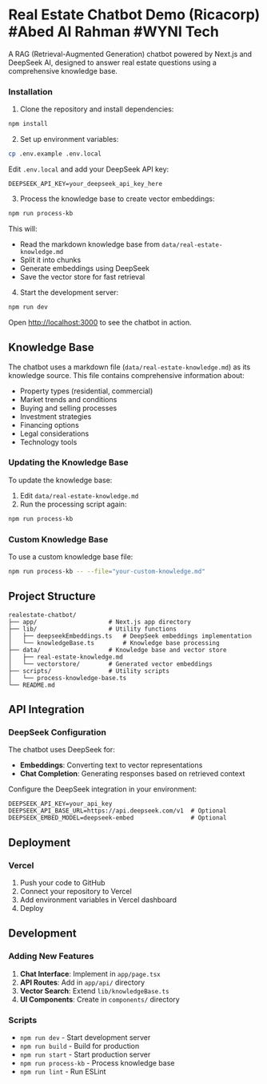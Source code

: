 # Real Estate Chatbot Demo (Ricacorp) #Abed Al Rahman #WYNI Tech

A RAG (Retrieval-Augmented Generation) chatbot powered by Next.js and DeepSeek AI, designed to answer real estate questions using a comprehensive knowledge base.

### Installation

1. Clone the repository and install dependencies:

```bash
npm install
```

2. Set up environment variables:

```bash
cp .env.example .env.local
```

Edit `.env.local` and add your DeepSeek API key:

```env
DEEPSEEK_API_KEY=your_deepseek_api_key_here
```

3. Process the knowledge base to create vector embeddings:

```bash
npm run process-kb
```

This will:
- Read the markdown knowledge base from `data/real-estate-knowledge.md`
- Split it into chunks
- Generate embeddings using DeepSeek
- Save the vector store for fast retrieval

4. Start the development server:

```bash
npm run dev
```

Open [http://localhost:3000](http://localhost:3000) to see the chatbot in action.

## Knowledge Base

The chatbot uses a markdown file (`data/real-estate-knowledge.md`) as its knowledge source. This file contains comprehensive information about:

- Property types (residential, commercial)
- Market trends and conditions
- Buying and selling processes
- Investment strategies
- Financing options
- Legal considerations
- Technology tools

### Updating the Knowledge Base

To update the knowledge base:

1. Edit `data/real-estate-knowledge.md`
2. Run the processing script again:

```bash
npm run process-kb
```

### Custom Knowledge Base

To use a custom knowledge base file:

```bash
npm run process-kb -- --file="your-custom-knowledge.md"
```

## Project Structure

```
realestate-chatbot/
├── app/                    # Next.js app directory
├── lib/                    # Utility functions
│   ├── deepseekEmbeddings.ts   # DeepSeek embeddings implementation
│   └── knowledgeBase.ts        # Knowledge base processing
├── data/                   # Knowledge base and vector store
│   ├── real-estate-knowledge.md
│   └── vectorstore/        # Generated vector embeddings
├── scripts/                # Utility scripts
│   └── process-knowledge-base.ts
└── README.md
```

## API Integration

### DeepSeek Configuration

The chatbot uses DeepSeek for:
- **Embeddings**: Converting text to vector representations
- **Chat Completion**: Generating responses based on retrieved context

Configure the DeepSeek integration in your environment:

```env
DEEPSEEK_API_KEY=your_api_key
DEEPSEEK_API_BASE_URL=https://api.deepseek.com/v1  # Optional
DEEPSEEK_EMBED_MODEL=deepseek-embed                # Optional
```

## Deployment

### Vercel

1. Push your code to GitHub
2. Connect your repository to Vercel
3. Add environment variables in Vercel dashboard
4. Deploy

## Development

### Adding New Features

1. **Chat Interface**: Implement in `app/page.tsx`
2. **API Routes**: Add in `app/api/` directory
3. **Vector Search**: Extend `lib/knowledgeBase.ts`
4. **UI Components**: Create in `components/` directory

### Scripts

- `npm run dev` - Start development server
- `npm run build` - Build for production
- `npm run start` - Start production server
- `npm run process-kb` - Process knowledge base
- `npm run lint` - Run ESLint


